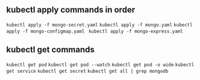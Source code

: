 ## kubectl apply commands in order
`kubectl apply -f mongo-secret.yaml`
`kubectl apply -f mongo.yaml`
`kubectl apply -f mongo-configmap.yaml `
`kubectl apply -f mongo-express.yaml`

## kubectl get commands
`kubectl get pod`
`kubectl get pod --watch`
`kubectl get pod -o wide`
`kubectl get service`
`kubectl get secret`
`kubectl get all | grep mongodb`

